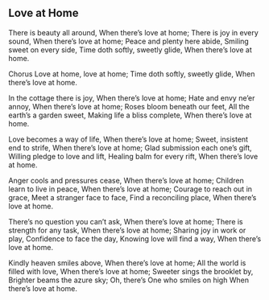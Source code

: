 ## Love at Home

There is beauty all around,
When there’s love at home;
There is joy in every sound,
When there’s love at home;
Peace and plenty here abide,
Smiling sweet on every side,
Time doth softly, sweetly glide,
When there’s love at home.

Chorus
Love at home, love at home;
Time doth softly, sweetly glide,
When there’s love at home. 

In the cottage there is joy,
When there’s love at home;
Hate and envy ne’er annoy,
When there’s love at home;
Roses bloom beneath our feet,
All the earth’s a garden sweet,
Making life a bliss complete,
When there’s love at home.

Love becomes a way of life,
When there’s love at home;
Sweet, insistent end to strife,
When there’s love at home;
Glad submission each one’s gift,
Willing pledge to love and lift,
Healing balm for every rift,
When there’s love at home.
 
Anger cools and pressures cease,
When there’s love at home;
Children learn to live in peace,
When there’s love at home;
Courage to reach out in grace,
Meet a stranger face to face,
Find a reconciling place,
When there’s love at home.

There’s no question you can’t ask,
When there’s love at home;
There is strength for any task,
When there’s love at home;
Sharing joy in work or play,
Confidence to face the day,
Knowing love will find a way,
When there’s love at home.

Kindly heaven smiles above,
When there’s love at home;
All the world is filled with love,
When there’s love at home;
Sweeter sings the brooklet by,
Brighter beams the azure sky;
Oh, there’s One who smiles on high
When there’s love at home.